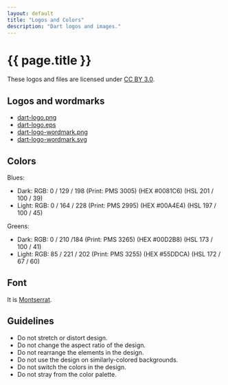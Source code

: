 ```yaml
---
layout: default
title: "Logos and Colors"
description: "Dart logos and images."
---
```


# {{ page.title }}

These logos and files are licensed under
[CC BY 3.0](http://creativecommons.org/licenses/by/3.0/).

## Logos and wordmarks

* [dart-logo.png](dart-logo.png)
* [dart-logo.eps](dart-logo.eps)
* [dart-logo-wordmark.png](dart-logo-wordmark.png)
* [dart-logo-wordmark.svg](dart-logo-wordmark.svg)

## Colors

Blues:

* Dark: RGB: 0 / 129 / 198 (Print: PMS 3005) (HEX #0081C6) (HSL 201 / 100 / 39)
* Light: RGB: 0 / 164 / 228 (Print: PMS 2995) (HEX #00A4E4) (HSL 197 / 100 / 45)

Greens:

* Dark: RGB: 0 / 210 /184 (Print: PMS 3265) (HEX #00D2B8) (HSL 173 / 100 / 41)
* Light: RGB: 85 / 221 / 202 (Print: PMS 3255) (HEX #55DDCA) (HSL 172 / 67 / 60)

## Font

It is [Montserrat](http://www.google.com/fonts/specimen/Montserrat).

## Guidelines

* Do not stretch or distort design.
* Do not change the aspect ratio of the design.
* Do not rearrange the elements in the design.
* Do not use the design on similarly-colored backgrounds.
* Do not switch the colors in the design.
* Do not stray from the color palette.
